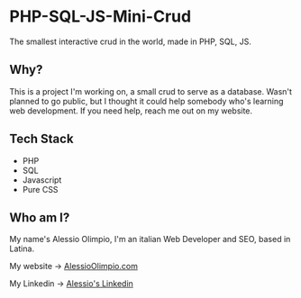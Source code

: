 # PHP-SQL-JS-Mini-Crud
The smallest interactive crud in the world, made in PHP, SQL, JS.

## Why? 
This is a project I'm working on, a small crud to serve as a database. Wasn't planned to go public, but I thought it could help somebody who's learning web development. If you need help, reach me out on my website.

## Tech Stack
- PHP
- SQL
- Javascript
- Pure CSS

## Who am I? 

My name's Alessio Olimpio, I'm an italian Web Developer and SEO, based in Latina. 

My website -> [AlessioOlimpio.com](https://www.alessioolimpio.com/)

My Linkedin -> [Alessio's Linkedin](https://www.linkedin.com/in/alessioolimpio/) 
